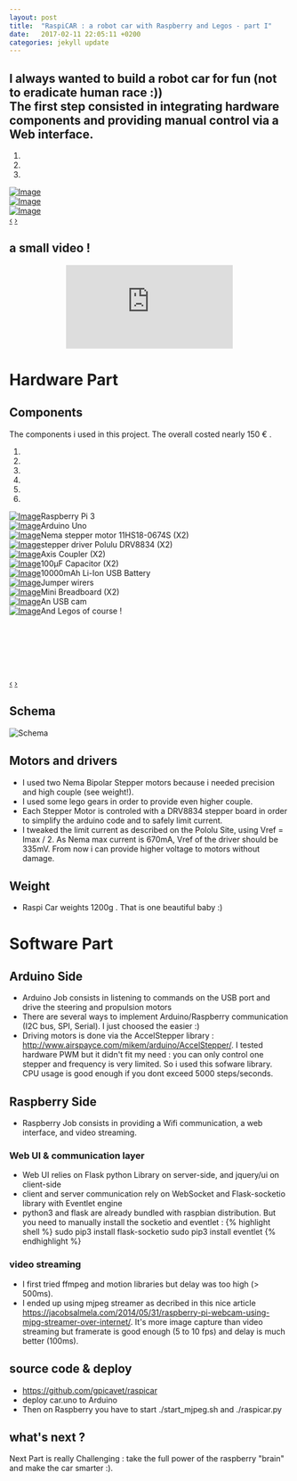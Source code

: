 ```yaml
---
layout: post
title:  "RaspiCAR : a robot car with Raspberry and Legos - part I"
date:   2017-02-11 22:05:11 +0200
categories: jekyll update
---
```


<link href='//netdna.bootstrapcdn.com/bootstrap/3.0.0/css/bootstrap.min.css' rel='stylesheet'>
<style>

.carousel {
margin-bottom: 0;
padding: 0 40px 30px 40px;
}

.carousel-control {
left: -12px;
height: 40px;
width: 40px;
background: none repeat scroll 0 0 #222222;
border: 4px solid #FFFFFF;
border-radius: 23px 23px 23px 23px;
margin-top: 90px;
}
.carousel-control.right {
right: -12px;
}

.carousel-indicators {
right: 50%;
top: auto;
bottom: -10px;
margin-right: -19px;
}

.carousel-indicators li {
background: #cecece;
}

.carousel-indicators .active {
background: #428bca;
}
</style>
<script type='text/javascript' src='//code.jquery.com/jquery-1.10.2.min.js'></script>
<script type='text/javascript' src='//netdna.bootstrapcdn.com/bootstrap/3.0.0/js/bootstrap.min.js'></script>
<script type='text/javascript'>$(document).ready(function() {
$('#Carousel').carousel({
interval: 5000
})
$('#Carousel2').carousel({
  interval: -1
})
});
</script>

<h2>
I always wanted to build a robot car for fun (not to eradicate human race :)) <br>
The first step consisted in integrating hardware components and providing manual control via a Web interface.
</h2>

<div class="container">
<div class="row">
<div class="col-md-12">
<div id="Carousel" class="carousel slide">

<ol class="carousel-indicators">
<li data-target="#Carousel" data-slide-to="0" class="active"></li>
<li data-target="#Carousel" data-slide-to="1"></li>
<li data-target="#Carousel" data-slide-to="2"></li>
</ol>

<!-- Carousel items -->
<div class="carousel-inner">

<div class="item active">
<div class="row">
<div class="col-md-12"><a href="#" class="thumbnail"><img src="/assets/raspicar/photo_1.jpg" alt="Image" style="max-width:100%;"></a></div>
</div><!--.row-->
</div><!--.item-->

<div class="item">
<div class="row">
<div class="col-md-12"><a href="#" class="thumbnail"><img src="/assets/raspicar/photo_2.jpg" alt="Image" style="max-width:100%;"></a></div>
</div><!--.row-->
</div><!--.item-->

<div class="item">
<div class="row">
<div class="col-md-12"><a href="#" class="thumbnail"><img src="/assets/raspicar/photo_3.jpg" alt="Image" style="max-width:100%;"></a></div>
</div><!--.row-->
</div><!--.item-->

</div><!--.carousel-inner-->
<a data-slide="prev" href="#Carousel" class="left carousel-control">‹</a>
<a data-slide="next" href="#Carousel" class="right carousel-control">›</a>
</div><!--.Carousel-->

</div>
</div>
</div><!--.container-->

## a small video !

<center>
<iframe id="ytplayer" type="text/html"
  src="https://www.youtube.com/embed/vF_nzevWZAE?autoplay=0&origin=https://gpicavet.github.io"
  frameborder="0"></iframe>
</center>

# Hardware Part

## Components

The components i used in this project. The overall costed nearly 150 € .

<div class="container">
<div class="row">
<div class="col-md-12">
<div id="Carousel2" class="carousel slide">

<ol class="carousel-indicators">
<li data-target="#Carousel2" data-slide-to="0" class="active"></li>
<li data-target="#Carousel2" data-slide-to="1"></li>
<li data-target="#Carousel2" data-slide-to="2"></li>
<li data-target="#Carousel2" data-slide-to="3"></li>
<li data-target="#Carousel2" data-slide-to="4"></li>
<li data-target="#Carousel2" data-slide-to="5"></li>
</ol>

<!-- Carousel items -->
<div class="carousel-inner"  style="min-height:300px">

<div class="item active">
<div class="row">
<div class="col-md-6"><a href="#" class="thumbnail"><img src="/assets/raspicar/pi3.jpg" alt="Image" style="max-width:100%;"></a>Raspberry Pi 3</div>
<div class="col-md-6"><a href="#" class="thumbnail"><img src="/assets/raspicar/arduino-uno.jpeg" alt="Image" style="max-width:100%;"></a>Arduino Uno</div>
</div><!--.row-->
</div><!--.item-->

<div class="item">
<div class="row">
<div class="col-md-6"><a href="#" class="thumbnail"><img src="/assets/raspicar/motor.jpg" alt="Image" style="max-width:100%;"></a>Nema stepper motor 11HS18-0674S (X2)</div>
<div class="col-md-6"><a href="#" class="thumbnail"><img src="/assets/raspicar/drv8834.jpeg" alt="Image" style="max-width:100%;"></a>stepper driver Polulu DRV8834 (X2)</div>
</div><!--.item-->
</div><!--.row-->

<div class="item">
<div class="row">
<div class="col-md-6"><a href="#" class="thumbnail"><img src="/assets/raspicar/coupler.jpg" alt="Image" style="max-width:100%;"></a>Axis Coupler (X2)</div>
<div class="col-md-6"><a href="#" class="thumbnail"><img src="/assets/raspicar/capa.jpg" alt="Image" style="max-width:100%;"></a>100µF Capacitor (X2)</div>
</div><!--.row-->
</div><!--.item-->

<div class="item">
<div class="row">
<div class="col-md-6"><a href="#" class="thumbnail"><img src="/assets/raspicar/battery.jpg" alt="Image" style="max-width:100%;"></a>10000mAh Li-Ion USB Battery</div>
<div class="col-md-6"><a href="#" class="thumbnail"><img src="/assets/raspicar/jumpers.jpeg" alt="Image" style="max-width:100%;"></a>Jumper wirers</div>
</div><!--.row-->
</div><!--.item-->

<div class="item">
<div class="row">
<div class="col-md-6"><a href="#" class="thumbnail"><img src="/assets/raspicar/breadboard.jpeg" alt="Image" style="max-width:100%;"></a>Mini Breadboard (X2)</div>
<div class="col-md-6"><a href="#" class="thumbnail"><img src="/assets/raspicar/webcam.jpeg" alt="Image" style="max-width:100%;"></a>An USB cam</div>
</div><!--.row-->
</div><!--.item-->

<div class="item">
<div class="row">
<div class="col-md-6"><a href="#" class="thumbnail"><img src="/assets/raspicar/legos.jpg" alt="Image" style="max-width:100%;"></a>And Legos of course !</div>
</div><!--.row-->
</div><!--.item-->

</div><!--.carousel-inner-->
<a data-slide="prev" href="#Carousel2" class="left carousel-control">‹</a>
<a data-slide="next" href="#Carousel2" class="right carousel-control">›</a>
</div><!--.Carousel-->

</div>
</div>
</div><!--.container-->


## Schema
![Schema](/assets/raspicar/raspicar_v1_bb.png)

## Motors and drivers
- I used two Nema Bipolar Stepper motors because i needed precision and high couple (see weight!).
- I used some lego gears in order to provide even higher couple.
- Each Stepper Motor is controled with a DRV8834 stepper board in order to simplify the arduino code and to safely limit current.
- I tweaked the limit current as described on the Pololu Site, using Vref = Imax / 2. As Nema max current is 670mA, Vref of the driver should be 335mV. From now i can provide higher voltage to motors without damage.

## Weight
- Raspi Car weights 1200g . That is one beautiful baby :)

# Software Part

## Arduino Side
- Arduino Job consists in listening to commands on the USB port and drive the steering and propulsion motors
- There are several ways to implement Arduino/Raspberry communication (I2C bus, SPI, Serial). I just choosed the easier :)
- Driving motors is done via the AccelStepper library : <http://www.airspayce.com/mikem/arduino/AccelStepper/>. I tested hardware PWM but it didn't fit my need : you can only control one stepper and frequency is very limited. So i used this sofware library. CPU usage is good enough if you dont exceed 5000 steps/seconds.

## Raspberry Side
- Raspberry Job consists in providing a Wifi communication, a web interface, and video streaming.

### Web UI & communication layer
- Web UI relies on Flask python Library on server-side, and jquery/ui on client-side
- client and server communication rely on WebSocket and Flask-socketio library with Eventlet engine
- python3 and flask are already bundled with raspbian distribution. But you need to manually install the socketio and eventlet  :
{% highlight shell %}
sudo pip3 install flask-socketio
sudo pip3 install eventlet
{% endhighlight %}



### video streaming
- I first tried ffmpeg and motion libraries but delay was too high (> 500ms).
- I ended up using mjpeg streamer as decribed in this nice article <https://jacobsalmela.com/2014/05/31/raspberry-pi-webcam-using-mjpg-streamer-over-internet/>.
It's more image capture than video streaming but framerate is good enough (5 to 10 fps) and delay is much better (100ms).

## source code & deploy
- <https://github.com/gpicavet/raspicar>
- deploy car.uno to Arduino
- Then on Raspberry you have to start ./start_mjpeg.sh and ./raspicar.py


## what's next ?
Next Part is really Challenging : take the full power of the raspberry "brain" and make the car smarter :).
